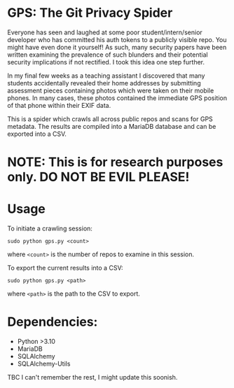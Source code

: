 # GPS: The Git Privacy Spider

Everyone has seen and laughed at some poor student/intern/senior developer who has committed his auth tokens to a publicly visible repo. You might have even done it yourself! As such, many security papers have been written examining the prevalence of such blunders and their potential security implications if not rectified. I took this idea one step further.

In my final few weeks as a teaching assistant I discovered that many students accidentally revealed their home addresses by submitting assessment pieces containing photos which were taken on their mobile phones. In many cases, these photos contained the immediate GPS position of that phone within their EXIF data.

This is a spider which crawls all across public repos and scans for GPS metadata. The results are compiled into a MariaDB database and can be exported into a CSV.

# NOTE: This is for research purposes only. DO NOT BE EVIL PLEASE!

# Usage
To initiate a crawling session:

```sudo python gps.py <count>```

where ```<count>``` is the number of repos to examine in this session.

To export the current results into a CSV:

```sudo python gps.py <path>```

where ```<path>``` is the path to the CSV to export.

# Dependencies:
* Python >3.10
* MariaDB
* SQLAlchemy
* SQLAlchemy-Utils

TBC I can't remember the rest, I might update this soonish.
